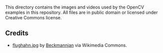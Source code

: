 This directory contains the images and videos used by the OpenCV examples in this repository. All files are in public domain or licensed under Creative Commons license.

Credits
-------

 - [flughahn.jpg](http://commons.wikimedia.org/wiki/File:Flughahn.jpg#mediaviewer/File:Flughahn.jpg) by [Beckmannjan](//de.wikipedia.org/wiki/Benutzer:Beckmannjan) via Wikimedia Commons.
